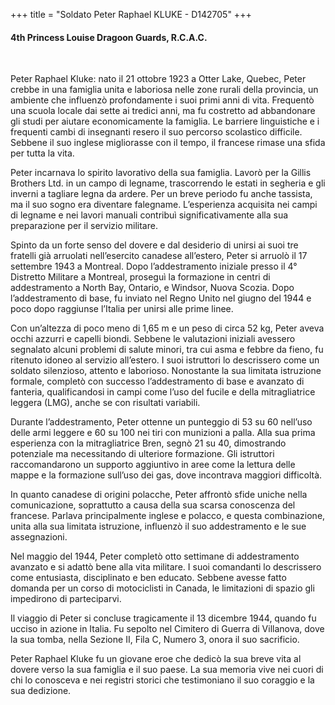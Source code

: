 +++
title = "Soldato Peter Raphael KLUKE - D142705"
+++

#### 4th Princess Louise Dragoon Guards, R.C.A.C.
<br>


Peter Raphael Kluke: nato il 21 ottobre 1923 a Otter Lake, Quebec, Peter crebbe in una famiglia unita e laboriosa nelle zone rurali della provincia, un ambiente che influenzò profondamente i suoi primi anni di vita. Frequentò una scuola locale dai sette ai tredici anni, ma fu costretto ad abbandonare gli studi per aiutare economicamente la famiglia. 
Le barriere linguistiche e i frequenti cambi di insegnanti resero il suo percorso scolastico difficile. Sebbene il suo inglese migliorasse con il tempo, il francese rimase una sfida per tutta la vita.

Peter incarnava lo spirito lavorativo della sua famiglia. Lavorò per la Gillis Brothers Ltd. in un campo di legname, trascorrendo le estati in segheria e gli inverni a tagliare legna da ardere. Per un breve periodo fu anche tassista, ma il suo sogno era diventare falegname. L’esperienza acquisita nei campi di legname e nei lavori manuali contribuì significativamente alla sua preparazione per il servizio militare.

Spinto da un forte senso del dovere e dal desiderio di unirsi ai suoi tre fratelli già arruolati nell’esercito canadese all’estero, Peter si arruolò il 17 settembre 1943 a Montreal. Dopo l’addestramento iniziale presso il 4° Distretto Militare a Montreal, proseguì la formazione in centri di addestramento a North Bay, Ontario, e Windsor, Nuova Scozia. Dopo l’addestramento di base, fu inviato nel Regno Unito nel giugno del 1944 e poco dopo raggiunse l’Italia per unirsi alle prime linee.

Con un’altezza di poco meno di 1,65 m e un peso di circa 52 kg, Peter aveva occhi azzurri e capelli biondi. 
Sebbene le valutazioni iniziali avessero segnalato alcuni problemi di salute minori, tra cui asma e febbre da fieno, fu ritenuto idoneo al servizio all’estero. I suoi istruttori lo descrissero come un soldato silenzioso, attento e laborioso. 
Nonostante la sua limitata istruzione formale, completò con successo l’addestramento di base e avanzato di fanteria, qualificandosi in campi come l’uso del fucile e della mitragliatrice leggera (LMG), anche se con risultati variabili.

Durante l’addestramento, Peter ottenne un punteggio di 53 su 60 nell’uso delle armi leggere e 60 su 100 nei tiri con munizioni a palla. Alla sua prima esperienza con la mitragliatrice Bren, segnò 21 su 40, dimostrando potenziale ma necessitando di ulteriore formazione. Gli istruttori raccomandarono un supporto aggiuntivo in aree come la lettura delle mappe e la formazione sull’uso dei gas, dove incontrava maggiori difficoltà.

In quanto canadese di origini polacche, Peter affrontò sfide uniche nella comunicazione, soprattutto a causa della sua scarsa conoscenza del francese. Parlava principalmente inglese e polacco, e questa combinazione, unita alla sua limitata istruzione, influenzò il suo addestramento e le sue assegnazioni.

Nel maggio del 1944, Peter completò otto settimane di addestramento avanzato e si adattò bene alla vita militare. I suoi comandanti lo descrissero come entusiasta, disciplinato e ben educato. Sebbene avesse fatto domanda per un corso di motociclisti in Canada, le limitazioni di spazio gli impedirono di parteciparvi.

Il viaggio di Peter si concluse tragicamente il 13 dicembre 1944, quando fu ucciso in azione in Italia. 
Fu sepolto nel Cimitero di Guerra di Villanova, dove la sua tomba, nella Sezione II, Fila C, Numero 3, onora il suo sacrificio.

Peter Raphael Kluke fu un giovane eroe che dedicò la sua breve vita al dovere verso la sua famiglia e il suo paese. La sua memoria vive nei cuori di chi lo conosceva e nei registri storici che testimoniano il suo coraggio e la sua dedizione.
